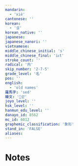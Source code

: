 ```yaml
---
mandarin:
  - 'xiè'
cantonese: ''
korean:
  - '설'
korean_native: ''
japanese:
japanese_nanori: ''
vietnamese:
middle_chinese_initial: 's'
middle_chinese_final: 'iᴇt'
stroke_count: ''
radical: '禸'
skip_number: '2-7-5'
grade_level: '名'
pos: ''
english:
  - 'old names'
羅馬字: 'sed'
韓文: '섣'
joyo_level: ''
hsk_level: ''
hanmun_edu_level: ''
danayo_id: 8562
mc_id: 6012
graphemic_classification: '象形'
stand_in: 'FALSE'
aliases:
---
```


# Notes
